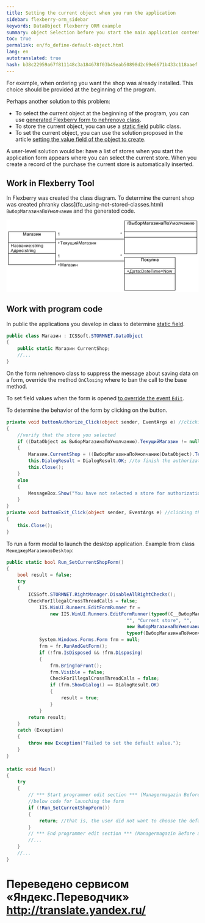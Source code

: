 ```yaml
--- 
title: Setting the current object when you run the application 
sidebar: flexberry-orm_sidebar 
keywords: DataObject Flexberry ORM example 
summary: object Selection before you start the main application content 
toc: true 
permalink: en/fo_define-default-object.html 
lang: en 
autotranslated: true 
hash: b38c22959a67f811148c3a184678f03b49eab50898d2c69e6671b433c118aaef 
--- 
```


For example, when ordering you want the shop was already installed. This choice should be provided at the beginning of the program. 

Perhaps another solution to this problem: 

* To select the current object at the beginning of the program, you can use [generated Flexberry form to nehrenovo class](fo_using-not-stored-classes.html). 
* To store the current object, you can use a [static field](http://msdn.microsoft.com/library/98f28cdx.aspx) public class. 
* To set the current object, you can use the solution proposed in the article [setting the value field of the object to create](fo_define-field-created.html). 

A user-level solution would be: have a list of stores when you start the application form appears where you can select the current store. When you create a record of the purchase the current store is automatically inserted. 

## Work in Flexberry Tool 

In Flexberry was created the class diagram. To determine the current shop was created phranky class](fo_using-not-stored-classes.html) `ВыборМагазинаПоУмолчанию` and the generated code. 

![](/images/pages/products/flexberry-orm/data-object/class-diagram_shops.jpg) 

## Work with program code 

In public the applications you develop in class to determine [static field](http://msdn.microsoft.com/library/98f28cdx.aspx). 

```csharp
public class Магазин : ICSSoft.STORMNET.DataObject
{
	public static Магазин CurrentShop;
	//... 
}
``` 

On the form nehrenovo class to suppress the message about saving data on a form, override the method `OnClosing` where to ban the call to the base method. 

To set field values when the form is opened [to override the event `Edit`](fo_define-field-created.html). 

To determine the behavior of the form by clicking on the button. 

```csharp
private void buttonAuthorize_Click(object sender, EventArgs e) //clicking on "Authorize" 
{
	//verify that the store you selected 
	if ((DataObject as ВыборМагазинаПоУмолчанию).ТекущийМагазин != null)
	{		
		Магазин.CurrentShop = ((ВыборМагазинаПоУмолчанию)DataObject).ТекущийМагазин; //save the current store 
		this.DialogResult = DialogResult.OK; //to finish the authorization 
		this.Close();
	}
	else
	{
		MessageBox.Show("You have not selected a store for authorization.");
	}
}
private void buttonExit_Click(object sender, EventArgs e) //clicking the "Exit" button 
{
	this.Close();
}
``` 

To run a form modal to launch the desktop application. Example from class `МенеджерМагазиновDesktop`: 

```csharp
public static bool Run_SetCurrentShopForm()
{
	bool result = false;
	try
	{
		ICSSoft.STORMNET.RightManager.DisableAllRightChecks();
		CheckForIllegalCrossThreadCalls = false;
			IIS.WinUI.Runners.EditFormRunner fr =
				new IIS.WinUI.Runners.EditFormRunner(typeof(C__ВыборМагазинаПоУмолчаниюE),
											"", "Current store", "",
											new ВыборМагазинаПоУмолчанию(),
											typeof(ВыборМагазинаПоУмолчанию), false);
			System.Windows.Forms.Form frm = null;
			frm = fr.RunAndGetForm();
			if (!frm.IsDisposed && !frm.Disposing)
			{
				frm.BringToFront();
				frm.Visible = false;
				CheckForIllegalCrossThreadCalls = false;
				if (frm.ShowDialog() == DialogResult.OK)
				{
					result = true;
				}
			}
		return result;
	}
	catch (Exception)
	{
		throw new Exception("Failed to set the default value.");
	}
}

static void Main()
{
	try
	{
		// *** Start programmer edit section *** (Managermagazin Before authorization) 
		//below code for launching the form 
		if (!Run_SetCurrentShopForm())
		{
			return; //that is, the user did not want to choose the default value, stop working 
		}
		// *** End programmer edit section *** (Managermagazin Before authorization) 
		//... 
	}
	//... 
}
``` 



 # Переведено сервисом «Яндекс.Переводчик» http://translate.yandex.ru/